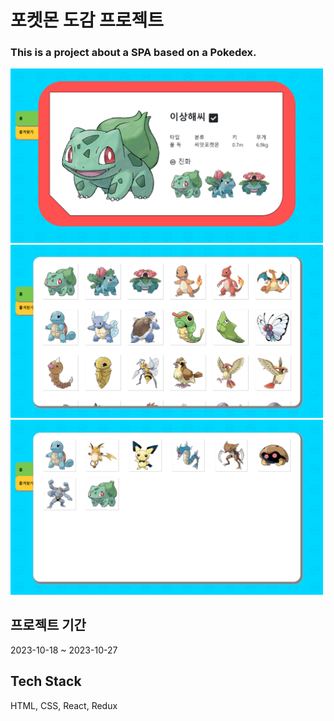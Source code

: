 # 포켓몬 도감 프로젝트
<h3>This is a project about a SPA based on a Pokedex.</h3>
<img style='width: 500px' src='./docs/pokedex (4).png'/>
<img style='width: 500px' src='./docs/pokedex (5).png'/>
<img style='width: 500px' src='./docs/pokedex (1).png'/>

## 프로젝트 기간
2023-10-18 ~ 2023-10-27

## Tech Stack
HTML, CSS, React, Redux
